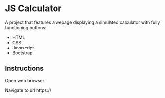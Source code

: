 # JS Calculator

A project that features a wepage displaying a simulated calculator with fully functioning buttons:

* HTML
* CSS
* Javascript
* Bootstrap


## Instructions

Open web browser

Navigate to url https://